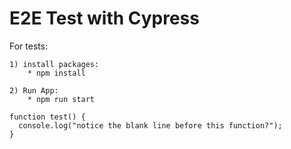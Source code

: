 # E2E Test with Cypress



For tests:

```
1) install packages: 
	* npm install
```



```
2) Run App:
	* npm run start
```



```
function test() {
  console.log("notice the blank line before this function?");
}
```
